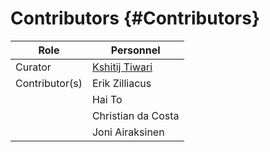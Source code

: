 Contributors {#Contributors}
===============

| Role          | Personnel          |
|---------------|--------------------|
|Curator|[Kshitij Tiwari](https://sites.google.com/view/kshitijtiwari/)|
|Contributor(s) | Erik Zilliacus     |
|               | Hai To             |
|               | Christian da Costa |
|               | Joni Airaksinen    |
